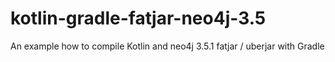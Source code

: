 # kotlin-gradle-fatjar-neo4j-3.5
An example how to compile Kotlin and neo4j 3.5.1 fatjar / uberjar with Gradle
